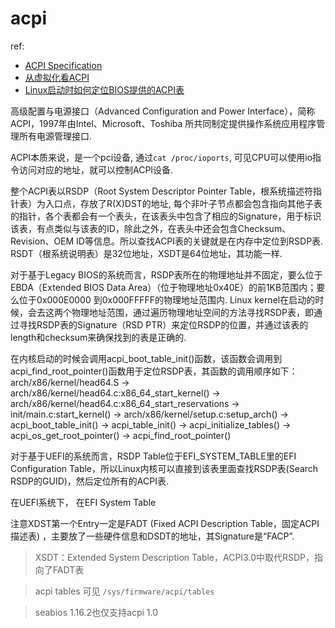 # acpi
ref:
- [ACPI Specification](https://uefi.org/specifications)
- [从虚拟化看ACPI](https://cloud.tencent.com/developer/article/1087501)
- [Linux启动时如何定位BIOS提供的ACPI表](https://blog.csdn.net/lindahui2008/article/details/81813845)

高级配置与电源接口（Advanced Configuration and Power Interface），简称ACPI，1997年由Intel、Microsoft、Toshiba 所共同制定提供操作系统应用程序管理所有电源管理接口.

ACPI本质来说，是一个pci设备, 通过`cat /proc/ioports`, 可见CPU可以使用io指令访问对应的地址，就可以控制ACPI设备.

整个ACPI表以RSDP（Root System Descriptor Pointer Table，根系统描述符指针表）为入口点，存放了R(X)DST的地址, 每个非叶子节点都会包含指向其他子表的指针，各个表都会有一个表头，在该表头中包含了相应的Signature，用于标识该表，有点类似与该表的ID，除此之外，在表头中还会包含Checksum、Revision、OEM ID等信息。所以查找ACPI表的关键就是在内存中定位到RSDP表. RSDT（根系统说明表）是32位地址，XSDT是64位地址，其功能一样.

对于基于Legacy BIOS的系统而言，RSDP表所在的物理地址并不固定，要么位于EBDA（Extended BIOS Data Area）（位于物理地址0x40E）的前1KB范围内；要么位于0x000E0000 到0x000FFFFF的物理地址范围内. Linux kernel在启动的时候，会去这两个物理地址范围，通过遍历物理地址空间的方法寻找RSDP表，即通过寻找RSDP表的Signature（RSD PTR）来定位RSDP的位置，并通过该表的length和checksum来确保找到的表是正确的.

在内核启动的时候会调用acpi_boot_table_init()函数，该函数会调用到acpi_find_root_pointer()函数用于定位RSDP表，其函数的调用顺序如下：
arch/x86/kernel/head64.S -> arch/x86/kernel/head64.c:x86_64_start_kernel() -> arch/x86/kernel/head64.c:x86_64_start_reservations -> init/main.c:start_kernel() -> arch/x86/kernel/setup.c:setup_arch() -> acpi_boot_table_init() -> acpi_table_init() -> acpi_initialize_tables() -> acpi_os_get_root_pointer() -> acpi_find_root_pointer()

对于基于UEFI的系统而言，RSDP Table位于EFI_SYSTEM_TABLE里的EFI Configuration Table，所以Linux内核可以直接到该表里面查找RSDP表(Search RSDP的GUID)，然后定位所有的ACPI表.

在UEFI系统下， 在EFI System Table

注意XDST第一个Entry一定是FADT (Fixed ACPI Description Table，固定ACPI描述表) ，主要放了一些硬件信息和DSDT的地址，其Signature是“FACP”.

> XSDT：Extended System Description Table，ACPI3.0中取代RSDP，指向了FADT表

> acpi tables 可见 `/sys/firmware/acpi/tables`

> seabios 1.16.2也仅支持acpi 1.0
